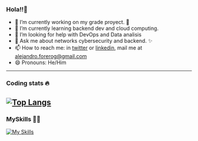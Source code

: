 ### Hola!!🎑

- 🔭 I’m currently working on my grade proyect. 📝
- 🌱 I’m currently learning backend dev and cloud computing.
- 🤔 I’m looking for help with DevOps and Data analisis
- 💬 Ask me about networks cybersecurity and backend. ✨
- 📫 How to reach me: in [twitter](https://twitter.com/NeveCodeSTUFF) or [linkedin](https://www.linkedin.com/in/alejandroforerog/), mail me at alejandro.forerog@gmail.com
- 😄 Pronouns: He/Him

---
### Coding stats 🔥
[![Top Langs](https://github-readme-stats-git-masterrstaa-rickstaa.vercel.app/api/top-langs/?username=AlejandroForeroG&&hide_border=true&card_width=500E&theme=codeSTACKr&show_icons=true&hide_title=true)](https://github.com/anuraghazra/github-readme-stats)
---
### MySkills 👨‍💻

  [![My Skills](https://skillicons.dev/icons?i=js,css,html,nodejs,express,java,postgres,python)](https://skillicons.dev)
